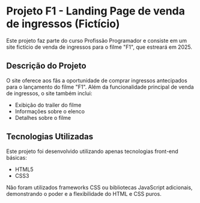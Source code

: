 # Projeto F1 - Landing Page de venda de ingressos (Fictício)

Este projeto faz parte do curso Profissão Programador e consiste em um site fictício de venda de ingressos para o filme "F1", que estreará em 2025.

## Descrição do Projeto

O site oferece aos fãs a oportunidade de comprar ingressos antecipados para o lançamento do filme "F1". Além da funcionalidade principal de venda de ingressos, o site também inclui:

- Exibição do trailer do filme
- Informações sobre o elenco
- Detalhes sobre o filme

## Tecnologias Utilizadas

Este projeto foi desenvolvido utilizando apenas tecnologias front-end básicas:

- HTML5
- CSS3

Não foram utilizados frameworks CSS ou bibliotecas JavaScript adicionais, demonstrando o poder e a flexibilidade do HTML e CSS puros.
